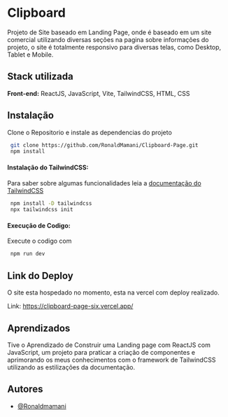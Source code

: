 
# Clipboard

Projeto de Site baseado em Landing Page, onde é baseado em um site comercial utilizando diversas seções na pagina sobre informações do projeto, o site é totalmente responsivo para diversas telas, como Desktop, Tablet e Mobile.
## Stack utilizada

**Front-end:** ReactJS, JavaScript, Vite, TailwindCSS, HTML, CSS
## Instalação

Clone o Repositorio e instale as dependencias do projeto

```bash
 git clone https://github.com/RonaldMamani/Clipboard-Page.git
 npm install
```

#### Instalação do TailwindCSS:

Para saber sobre algumas funcionalidades leia a [documentação do TailwindCSS](https://tailwindcss.com/docs/installation)

```bash
 npm install -D tailwindcss
 npx tailwindcss init
```


#### Execução de Codigo:

Execute o codigo com 

```bash
 npm run dev
```
## Link do Deploy

O site esta hospedado no momento, esta na vercel com deploy realizado.

Link: https://clipboard-page-six.vercel.app/
## Aprendizados

Tive o Aprendizado de Construir uma Landing page com ReactJS com JavaScript, um projeto para praticar a criação de componentes e aprimorando os meus conhecimentos com o framework de TailwindCSS utilizando as estilizações da documentação.


## Autores

- [@Ronaldmamani](https://www.github.com/RonaldMamani)

